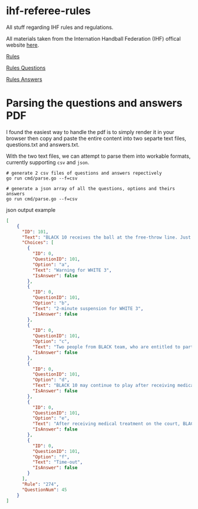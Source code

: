 # ihf-referee-rules
All stuff regarding IHF rules and regulations.

All materials taken from the Internation Handball Federation (IHF) offical website [here](https://www.ihf.info).

[Rules](https://www.ihf.info/sites/default/files/2022-09/09A%20-%20Rules%20of%20the%20Game_Indoor%20Handball_E.pdf)

[Rules Questions](http://images.ihfeducation.ihf.info/File/Get?id=\ContentItems\Files\a\4\a4cb4e7a-c908-4dec-92fb-0348e4bbc05e.pdf)

[Rules Answers](http://images.ihfeducation.ihf.info/File/Get?id=\ContentItems\Files\e\d\edc086d8-0f70-45f4-bf40-1611ed8d8b50.pdf)

# Parsing the questions and answers PDF

I found the easiest way to handle the pdf is to simply render it in your browser then copy and paste the entire content into two separte text files, questions.txt and answers.txt.

With the two text files, we can attempt to parse them into workable formats, currently supporting `csv` and `json`.

```shell
# generate 2 csv files of questions and answers repectively
go run cmd/parse.go --f=csv

# generate a json array of all the questions, options and theirs answers
go run cmd/parse.go --f=csv
```
json output example
```json
[
    {
      "ID": 101,
      "Text": "BLACK 10 receives the ball at the free-throw line. Just after catching the ball he is pulled down by WHITE 3. He falls, hurts his elbow, and needs medical treatment on the court. Correct decision?",
      "Choices": [
        {
          "ID": 0,
          "QuestionID": 101,
          "Option": "a",
          "Text": "Warning for WHITE 3",
          "IsAnswer": false
        },
        {
          "ID": 0,
          "QuestionID": 101,
          "Option": "b",
          "Text": "2-minute suspension for WHITE 3",
          "IsAnswer": false
        },
        {
          "ID": 0,
          "QuestionID": 101,
          "Option": "c",
          "Text": "Two people from BLACK team, who are entitled to participate, can enter the court to give BLACK 10 medical treatment on the court after the hand signals 15 and 16 have been shown by one of the referees.",
          "IsAnswer": false
        },
        {
          "ID": 0,
          "QuestionID": 101,
          "Option": "d",
          "Text": "BLACK 10 may continue to play after receiving medical treatment on the court.",
          "IsAnswer": false
        },
        {
          "ID": 0,
          "QuestionID": 101,
          "Option": "e",
          "Text": "After receiving medical treatment on the court, BLACK 10 can only re-enter the court following the third attack of his team.",
          "IsAnswer": false
        },
        {
          "ID": 0,
          "QuestionID": 101,
          "Option": "f",
          "Text": "Time-out",
          "IsAnswer": false
        }
      ],
      "Rule": "274",
      "QuestionNum": 45
    }
]
```
